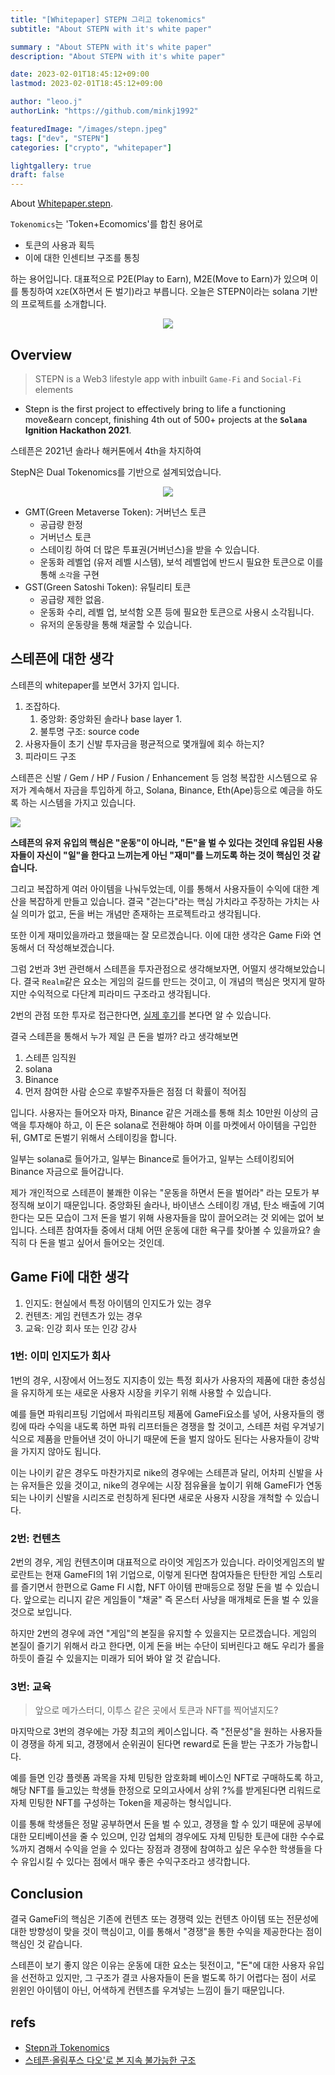 ```yaml
---
title: "[Whitepaper] STEPN 그리고 tokenomics"
subtitle: "About STEPN with it's white paper"

summary : "About STEPN with it's white paper"
description: "About STEPN with it's white paper"

date: 2023-02-01T18:45:12+09:00
lastmod: 2023-02-01T18:45:12+09:00

author: "leoo.j"
authorLink: "https://github.com/minkj1992"

featuredImage: "/images/stepn.jpeg"
tags: ["dev", "STEPN"]
categories: ["crypto", "whitepaper"]

lightgallery: true
draft: false
---
```


About [Whitepaper.stepn](https://whitepaper.stepn.com/).
<!--more-->

`Tokenomics`는 'Token+Ecomomics'를 합친 용어로

- 토큰의 사용과 획득
- 이에 대한 인센티브 구조를 통칭

하는 용어입니다. 대표적으로 P2E(Play to Earn), M2E(Move to Earn)가 있으며 이를 통칭하여 `X2E`(X하면서 돈 벌기)라고 부릅니다. 오늘은 STEPN이라는 solana 기반의 프로젝트를 소개합니다.

<center>

![](/images/stepn_apps.png)

</center>

## Overview

> STEPN is a Web3 lifestyle app with inbuilt `Game-Fi` and `Social-Fi` elements


- Stepn is the first project to effectively bring to life a functioning move&earn concept, finishing 4th out of 500+ projects at the **`Solana` Ignition Hackathon 2021**.

스테픈은 2021년 솔라나 해커톤에서 4th을 차지하여  

StepN은 Dual Tokenomics를 기반으로 설계되었습니다.


<center>

![](/images/stepn_tokens.png)

</center>

- GMT(Green Metaverse Token): 거버넌스 토큰
    - 공급량 한정
    - 거버넌스 토큰
    - 스테이킹 하여 더 많은 투표권(거버넌스)을 받을 수 있습니다.
    - 운동화 레벨업 (유저 레벨 시스템), 보석 레벨업에 반드시 필요한 토큰으로 이를 통해 `소각`을 구현
- GST(Green Satoshi Token): 유틸리티 토큰
    - 공급량 제한 없음. 
    - 운동화 수리, 레벨 업, 보석함 오픈 등에 필요한 토큰으로 사용시 소각됩니다. 
    - 유저의 운동량을 통해 채굴할 수 있습니다. 

## 스테픈에 대한 생각

스테픈의 whitepaper를 보면서 3가지 입니다. 

1. 조잡하다.
    1. 중앙화: 중앙화된 솔라나 base layer 1.
    2. 불투명 구조: source code 
2. 사용자들이 초기 신발 투자금을 평균적으로 몇개월에 회수 하는지?
3. 피라미드 구조

스테픈은 신발 / Gem / HP / Fusion / Enhancement 등 엄청 복잡한 시스템으로 유저가 계속해서 자금을 투입하게 하고, Solana, Binance, Eth(Ape)등으로 예금을 하도록 하는 시스템을 가지고 있습니다.

![](images/stepn_tokenomics.png)


**스테픈의 유저 유입의 핵심은 "운동"이 아니라, "돈"을 벌 수 있다는 것인데 유입된 사용자들이 자신이 "일"을 한다고 느끼는게 아닌 "재미"를 느끼도록 하는 것이 핵심인 것 같습니다.**

그리고 복잡하게 여러 아이템을 나눠두었는데, 이를 통해서 사용자들이 수익에 대한 계산을 복잡하게 만들고 있습니다. 결국 "걷는다"라는 핵심 가치라고 주장하는 가치는 사실 의미가 없고, 돈을 버는 개념만 존재하는 프로젝트라고 생각됩니다. 

또한 이게 재미있을까라고 했을때는 잘 모르겠습니다. 이에 대한 생각은 Game Fi와 연동해서 더 작성해보겠습니다.

그럼 2번과 3번 관련해서 스테픈을 투자관점으로 생각해보자면, 어떨지 생각해보았습니다. 결국 `Realm`같은 요소는 게임의 길드를 만드는 것이고, 이 개념의 핵심은 멋지게 말하지만 수익적으로 다단계 피라미드 구조라고 생각됩니다.

2번의 관점 또한 투자로 접근한다면, [실제 후기](https://happyinvest2021.tistory.com/222)를 본다면 알 수 있습니다.


결국 스테픈을 통해서 누가 제일 큰 돈을 벌까? 라고 생각해보면

1. 스테픈 임직원
2. solana
3. Binance
4. 먼저 참여한 사람 순으로 후발주자들은 점점 더 확률이 적어짐

입니다. 사용자는 들어오자 마자, Binance 같은 거래소를 통해 최소 10만원 이상의 금액을 투자해야 하고, 이 돈은 solana로 전환해야 하며 이를 마켓에서 아이템을 구입한 뒤, GMT로 돈벌기 위해서 스테이킹을 합니다.

일부는 solana로 들어가고, 일부는 Binance로 들어가고, 일부는 스테이킹되어 Binance 자금으로 들어갑니다.

제가 개인적으로 스테픈이 불쾌한 이유는 "운동을 하면서 돈을 벌어라" 라는 모토가 부정직해 보이기 때문입니다. 중앙화된 솔라나, 바이낸스 스테이킹 개념, 탄소 배출에 기여한다는 모든 모습이 그저 돈을 벌기 위해 사용자들을 많이 끌어오려는 것 외에는 없어 보입니다. 스테픈 참여자들 중에서 대체 어떤 운동에 대한 욕구를 찾아볼 수 있을까요? 솔직히 다 돈을 벌고 싶어서 들어오는 것인데.


## Game Fi에 대한 생각


1. 인지도: 현실에서 특정 아이템의 인지도가 있는 경우
2. 컨텐츠: 게임 컨텐츠가 있는 경우
3. 교육: 인강 회사 또는 인강 강사


### 1번: 이미 인지도가 회사

1번의 경우, 시장에서 어느정도 지지층이 있는 특정 회사가 사용자의 제품에 대한 충성심을 유지하게 또는 새로운 사용자 시장을 키우기 위해 사용할 수 있습니다.

예를 들면 파워리프팅 기업에서 파워리프팅 제품에 GameFi요소를 넣어, 사용자들의 랭킹에 따라 수익을 내도록 하면 파워 리프터들은 경쟁을 할 것이고, 스테픈 처럼 우겨넣기 식으로 제품을 만들어낸 것이 아니기 때문에 돈을 벌지 않아도 된다는 사용자들이 강박을 가지지 않아도 됩니다.

이는 나이키 같은 경우도 마찬가지로 nike의 경우에는 스테픈과 달리, 어차피 신발을 사는 유저들은 있을 것이고, nike의 경우에는 시장 점유율을 높이기 위해 GameFI가 연동되는 나이키 신발을 시리즈로 런칭하게 된다면 새로운 사용자 시장을 개척할 수 있습니다.

### 2번: 컨텐츠
2번의 경우, 게임 컨텐츠이며 대표적으로 라이엇 게임즈가 있습니다. 라이엇게임즈의 발로란트는 현재 GameFI의 1위 기업으로, 이렇게 된다면 참여자들은 탄탄한 게임 스토리를 즐기면서 한편으로 Game FI 시합, NFT 아이템 판매등으로 정말 돈을 벌 수 있습니다. 앞으로는 리니지 같은 게임들이 "채굴" 즉 몬스터 사냥을 매개체로 돈을 벌 수 있을 것으로 보입니다.

하지만 2번의 경우에 과연 "게임"의 본질을 유지할 수 있을지는 모르겠습니다.
게임의 본질이 즐기기 위해서 라고 한다면, 이게 돈을 버는 수단이 되버린다고 해도 우리가 롤을 하듯이 즐길 수 있을지는 미래가 되어 봐야 알 것 같습니다.

### 3번: 교육
> 앞으로 메가스터디, 이투스 같은 곳에서 토큰과 NFT를 찍어낼지도?

마지막으로 3번의 경우에는 가장 최고의 케이스입니다. 즉 "전문성"을 원하는 사용자들이 경쟁을 하게 되고, 경쟁에서 순위권이 된다면 reward로 돈을 받는 구조가 가능합니다. 

예를 들면 인강 플렛폼 과목을 자체 민팅한 암호화폐 베이스인 NFT로 구매하도록 하고, 해당 NFT를 들고있는 학생들 한정으로 모의고사에서 상위 ?%를 받게된다면 리워드로 자체 민팅한 NFT를 구성하는 Token을 제공하는 형식입니다.

이를 통해 학생들은 정말 공부하면서 돈을 벌 수 있고, 경쟁을 할 수 있기 때문에 공부에 대한 모티베이션을 줄 수 있으며, 인강 업체의 경우에도 자체 민팅한 토큰에 대한 수수료 %까지 겸해서 수익을 얻을 수 있다는 장점과 경쟁에 참여하고 싶은 우수한 학생들을 다수 유입시킬 수 있다는 점에서 매우 좋은 수익구조라고 생각합니다.


## Conclusion

결국 GameFi의 핵심은 기존에 컨텐츠 또는 경쟁력 있는 컨텐츠 아이템 또는 전문성에 대한 방향성이 맞을 것이 핵심이고, 이를 통해서 "경쟁"을 통한 수익을 제공한다는 점이 핵심인 것 같습니다.

스테픈이 보기 좋지 않은 이유는 운동에 대한 요소는 뒷전이고, "돈"에 대한 사용자 유입을 선전하고 있지만, 그 구조가 결코 사용자들이 돈을 벌도록 하기 어렵다는 점이 서로 윈윈인 아이템이 아닌, 어색하게 컨텐츠를 우겨넣는 느낌이 들기 때문입니다.


## refs

- [Stepn과 Tokenomics](https://www.xreal.info/0ec943e4-386a-4c97-abb4-8983a97bdcec)
- [스테픈·올림푸스 다오'로 본 지속 불가능한 구조](https://xangle.io/insight/research/63c74e386dcf0e1e5e10f63c)

